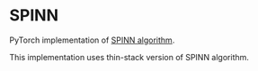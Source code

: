 # SPINN

PyTorch implementation of [SPINN algorithm](https://arxiv.org/abs/1603.06021).

This implementation uses thin-stack version of SPINN algorithm.
